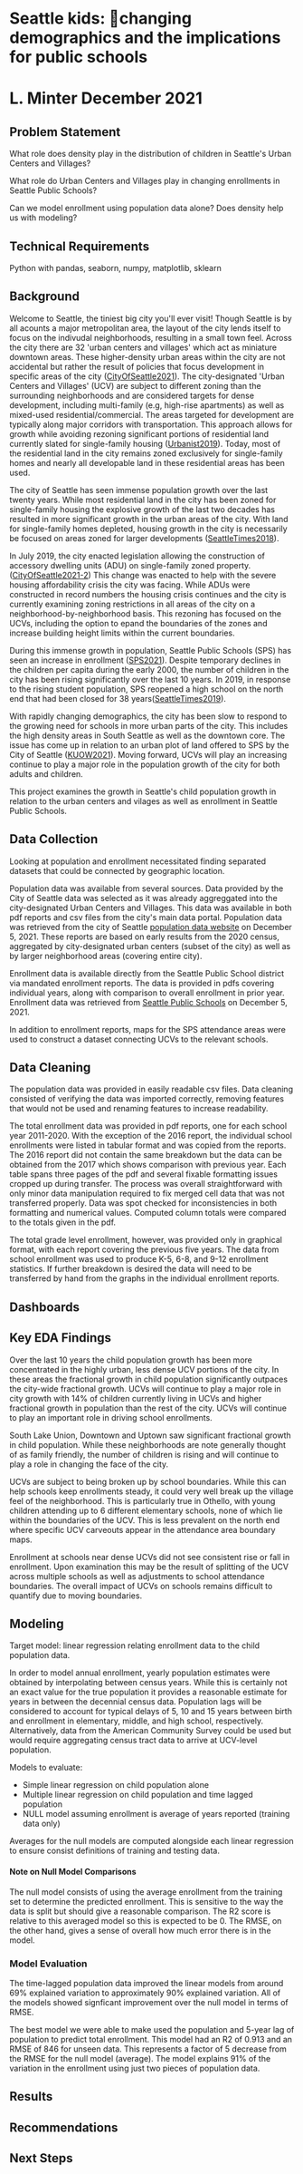 # Seattle kids: changing demographics and the implications for public schools
# L. Minter December 2021

## Problem Statement
What role does density play in the distribution of children in Seattle's Urban Centers and Villages?  

What role do Urban Centers and Villages play in changing enrollments in Seattle Public Schools?

Can we model enrollment using population data alone?  Does density help us with modeling?

## Technical Requirements
Python with pandas, seaborn, numpy, matplotlib, sklearn

## Background
Welcome to Seattle, the tiniest big city you'll ever visit!  Though Seattle is by all acounts a major metropolitan area, the layout of the city lends itself to focus on the indivudal neighborhoods, resulting in a small town feel.  Across the city there are 32 'urban centers and villages' which act as miniature downtown areas.  These higher-density urban areas within the city are not accidental but rather the result of policies that focus development in specific areas of the city ([CityOfSeattle2021](http://www.seattle.gov/opcd/ongoing-initiatives/comprehensive-plan)).  The city-designated 'Urban Centers and Villages' (UCV) are subject to different zoning than the surrounding neighborhoods and are considered targets for dense development, including multi-family (e.g, high-rise apartments) as well as mixed-used residential/commercial. The areas targeted for development are typically along major corridors with transportation.  This approach allows for growth while avoiding rezoning significant portions of residential land currently slated for single-family housing ([Urbanist2019](https://www.theurbanist.org/2019/03/18/how-we-got-here-a-brief-history-of-mandatory-housing-affordability-in-seattle/)).  Today, most of the residential land in the city remains zoned exclusively for single-family homes and nearly all developable land in these residential areas has been used.  

The city of Seattle has seen immense population growth over the last twenty years.  While most residential land in the city has been zoned for single-family housing the explosive growth of the last two decades has resulted in more significant growth in the urban areas of the city.  With land for single-family homes depleted, housing growth in the city is necessarily be focused on areas zoned for larger developments ([SeattleTimes2018](https://www.seattletimes.com/business/real-estate/amid-seattles-rapid-growth-most-new-housing-restricted-to-a-few-areas/)).  

In July 2019, the city enacted legislation allowing the construction of accessory dwelling units (ADU) on single-family zoned property. ([CityOfSeattle2021-2](https://www.seattle.gov/sdci/permits/common-projects/accessory-dwelling-units)) This change was enacted to help with the severe housing affordability crisis the city was facing.  While ADUs were constructed in record numbers the housing crisis continues and the city is currently examining zoning restrictions in all areas of the city on a neighborhood-by-neighborhood basis.  This rezoning has focused on the UCVs, including the option to epand the boundaries of the zones and increase building height limits within the current boundaries.

During this immense growth in population, Seattle Public Schools (SPS) has seen an increase in enrollment ([SPS2021](https://www.seattleschools.org/enroll/)).  Despite temporary declines in the children per capita during the early 2000, the number of children in the city has been rising significantly over the last 10 years.  In 2019, in response to the rising student population, SPS reopened a high school on the north end that had been closed for 38 years([SeattleTimes2019](https://www.seattletimes.com/education-lab/how-seattles-lincoln-high-school-came-back-to-life/)).

With rapidly changing demographics, the city has been slow to respond to the growing need for schools in more urban parts of the city.  This includes the high density areas in South Seattle as well as the downtown core.  The issue has come up in relation to an urban plot of land offered to SPS by the City of Seattle ([KUOW2021](https://www.kuow.org/stories/can-downtown-seattle-attract-families-the-big-question-behind-the-debate-around-a-new-school)).  Moving forward, UCVs will play an increasing continue to play a major role in the population growth of the city for both adults and children.  

This project examines the growth in Seattle's child population growth in relation to the urban centers and vilages as well as enrollment in Seattle Public Schools.

## Data Collection

Looking at population and enrollment necessitated finding separated datasets that could be connected by geographic location.

Population data was available from several sources.  Data provided by the City of Seattle data was selected as it was already aggreggated into the city-designated Urban Centers and Villages.  This data was available in both pdf reports and csv files from the city's main data portal.  Population data was retrieved from the city of Seattle [population data website](https://www.seattle.gov/opcd/population-and-demographics/decennial-census) on December 5, 2021. These reports are based on early results from the 2020 census, aggregated by city-designated urban centers (subset of the city) as well as by larger neighborhood areas (covering entire city).  

Enrollment data is available directly from the Seattle Public School district via mandated enrollment reports.  The data is provided in pdfs covering individual years, along with comparison to overall enrollment in prior year.  Enrollment data was retrieved from [Seattle Public Schools](https://www.seattleschools.org/departments/enrollment-planning/enrollment-data/annual-enrollment-reports/) on December 5, 2021.  

In addition to enrollment reports, maps for the SPS attendance areas were used to construct a dataset connecting UCVs to the relevant schools.

## Data Cleaning

The population data was provided in easily readable csv files.  Data cleaning consisted of verifying the data was imported correctly, removing features that would not be used and renaming features to increase readability.  

The total enrollment data was provided in pdf reports, one for each school year 2011-2020.  With the exception of the 2016 report, the individual school enrollments were listed in tabular format and was copied from the reports.  The 2016 report did not contain the same breakdown but the data can be obtained from the 2017 which shows comparison with previous year.  Each table spans three pages of the pdf and several fixable formatting issues cropped up during transfer. The process was overall straightforward with only minor data manipulation required to fix merged cell data that was not transferred properly.  Data was spot checked for inconsistencies in both formatting and numerical values.  Computed column totals were compared to the totals given in the pdf.  

The total grade level enrollment, however, was provided only in graphical format, with each report covering the previous five years.  The data from school enrollment was used to produce K-5, 6-8, and 9-12 enrollment statistics.  If further breakdown is desired the data will need to be transferred by hand from the graphs in the individual enrollment reports.  


## Dashboards



## Key EDA Findings

Over the last 10 years the child population growth has been more concentrated in the highly urban, less dense UCV portions of the city.  In these areas the fractional growth in child population significantly outpaces the city-wide fractional growth.  UCVs will continue to play a major role in city growth with 14% of children currently living in UCVs and higher fractional growth in population than the rest of the city.  UCVs will continue to play an important role in driving school enrollments.  

South Lake Union, Downtown and Uptown saw significant fractional growth in child population.  While these neighborhoods are note generally thought of as family friendly, the number of children is rising and will continue to play a role in changing the face of the city.  

UCVs are subject to being broken up by school boundaries.  While this can help schools keep enrollments steady, it could very well break up the village feel of the neighborhood.  This is particularly true in Othello, with young children attending up to 6 different elementary schools, none of which lie within the boundaries of the UCV.  This is less prevalent on the north end where specific UCV carveouts appear in the attendance area boundary maps.

Enrollment at schools near dense UCVs did not see consistent rise or fall in enrollment.  Upon examination this may be the result of splitting of the UCV across multiple schools as well as adjustments to school attendance boundaries.  The overall impact of UCVs on schools remains difficult to quantify due to moving boundaries.  



## Modeling

Target model: linear regression relating enrollment data to the child population data.

In order to model annual enrollment, yearly population estimates were obtained by interpolating between census years.  While this is certainly not an exact value for the true population it provides a reasonable estimate for years in between the decennial census data.  Population lags will be considered to account for typical delays of 5, 10 and 15 years between birth and enrollment in elementary, middle, and high school, respectively.  Alternatively, data from the American Community Survey could be used but would require aggregating census tract data to arrive at UCV-level population.  

Models to evaluate:
- Simple linear regression on child population alone
- Multiple linear regression on child population and time lagged population
- NULL model assuming enrollment is average of years reported (training data only)

Averages for the null models are computed alongside each linear regression to ensure consist definitions of training and testing data.

#### Note on Null Model Comparisons
The null model consists of using the average enrollment from the training set to determine the predicted enrollment.  This is sensitive to the way the data is split but should give a reasonable comparison.  The R2 score is relative to this averaged model so this is expected to be 0.  The RMSE, on the other hand, gives a sense of overall how much error there is in the model.

### Model Evaluation
The time-lagged population data improved the linear models from around 69% explained variation to approximately 90% explained variation.  All of the models showed signficant improvement over the null model in terms of RMSE.  

The best model we were able to make used the population and 5-year lag of population to predict total enrollment.  This model had an R2 of 0.913 and an RMSE of 846 for unseen data.  This represents a factor of 5 decrease from the RMSE for the null model (average).  The model explains 91% of the variation in the enrollment using just two pieces of population data.  

## Results


## Recommendations


## Next Steps
